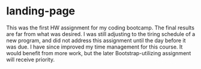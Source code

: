 # landing-page

This was the first HW assignment for my coding bootcamp. The final results are far from what was desired. I was still adjusting to the tiring schedule of a new program, and did not address this assignment until the day before it was due. I have since improved my time management for this course. It would benefit from more work, but the later Bootstrap-utilizing assignment will receive priority.
